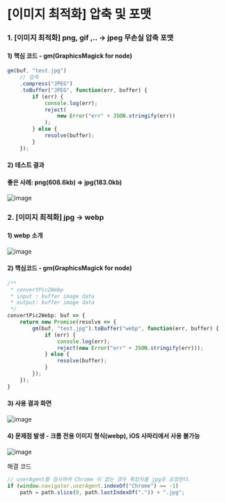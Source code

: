 # [이미지 최적화] 압축 및 포맷

### 1. [이미지 최적화] png, gif ,.. -> jpeg 무손실 압축 포맷

#### 1)  핵심 코드 - gm(GraphicsMagick for node)

```js
gm(buf, "test.jpg")
	// 압축
	.compress("JPEG")
	.toBuffer("JPEG", function(err, buffer) {
		if (err) {
			console.log(err);
			reject(
				new Error("err" + JSON.stringify(err))
			);
		} else {
			resolve(buffer);
		}
	});
```

#### 2) 테스트 결과

#### 좋은 사례: png(608.6kb) => jpg(183.0kb)

![image](https://user-images.githubusercontent.com/33514304/40624991-bd04e53a-62ea-11e8-8943-a3a94d39645b.png)

### 2. [이미지 최적화] jpg -> webp 

#### 1) webp 소개

![image](https://user-images.githubusercontent.com/33514304/40624997-c558af8c-62ea-11e8-806f-a8842ab950ae.png)

#### 2) 핵심코드 - gm(GraphicsMagick for node)

```js
/**
 * convertPic2Webp
 * input : buffer image data
 * output: buffer image data
 */
convertPic2Webp: buf => {
	return new Promise(resolve => {
		gm(buf, "test.jpg").toBuffer("webp", function(err, buffer) {
			if (err) {
				console.log(err);
				reject(new Error("err" + JSON.stringify(err)));
			} else {
				resolve(buffer);
			}
		});
	});
}
```

#### 3) 사용 결과 화면

![image](https://user-images.githubusercontent.com/33514304/40625001-cb5a424c-62ea-11e8-9a2e-99394df912d6.png)

#### 4) 문제점 발생 - 크롬 전용 이미지 형식(webp), iOS 사파리에서 사용 불가능

![image](https://user-images.githubusercontent.com/33514304/40625012-d1559386-62ea-11e8-9d67-737afa55886c.png)

해결 코드

```js
// userAgent를 검사하여 Chrome 이 없는 경우 확장자를 jpg로 요청한다.
if (window.navigator.userAgent.indexOf("Chrome") == -1)
	path = path.slice(0, path.lastIndexOf(".")) + ".jpg";
```
